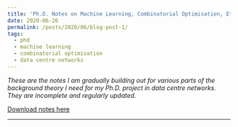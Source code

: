 ```yaml
---
title: 'Ph.D. Notes on Machine Learning, Combinatorial Optimisation, Etc.'
date: 2020-06-26
permalink: /posts/2020/06/blog-post-1/
tags:
  - phd
  - machine learning
  - combinatorial optimisation
  - data centre networks
---
```


*These are the notes I am gradually building out for various parts of the background theory I need for my Ph.D. project in data centre networks. They are incomplete and regularly updated.*

[Download notes here](/files/notes_on_ml_comb_opt_etc.pdf)


------
